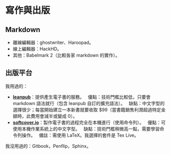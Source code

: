 
# 寫作與出版

## Markdown

 - 離線編輯器：ghostwriter、Haroopad。
 - 線上編輯器：HackHD。
 - 其他：Babelmark 2（比較各家 markdown 的實作）。

## 出版平台

我用過的：

 - [**leanpub**](https://leanpub.com)：提供產生電子書的服務。
   優點：技術門檻比較低，只要會 markdown 語法就行（包含 leanpub 自訂的擴充語法）。
   缺點：中文字型的選擇很少；每當開始建立一本新書就要收取 $99（當書籍銷售利潤超過特定金額時，此費用會減半或變成 0）。
 - [**softcover.io**](https://www.softcover.io/)：製作電子書的過程完全在本機進行（使用命令列）。
   優點：可使用本機作業系統上的中文字型。
   缺點：技術門檻稍微高一點，需要學習命令列操作。
   備註：需使用 LaTeX。我選擇的套件是 Tex Live。

我沒用過的：Gitbook，Penflip，Sphinx。

